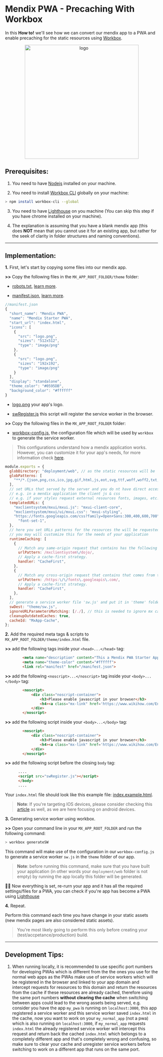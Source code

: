 # Mendix PWA - Precaching With Workbox

In this __How to!__ we'll see how we can convert our mendix app to a PWA and enable precaching for the static resources using [Workbox](https://developers.google.com/web/tools/workbox/).

<p align='center'>
<img src='https://github.com/omnajjar/MxPWA/blob/development/mendix_pwa.png' width="375px" alt='logo'>
</p>


## Prerequisites:

1. You need to have [Nodejs](https://nodejs.org/en/) installed on your machine.

2. You need to install [Workbox CLI](https://developers.google.com/web/tools/workbox/modules/workbox-cli) globally on your machine:

```sh
> npm install workbox-cli --global
```
3. You need to have [Lighthouse](https://developers.google.com/web/tools/lighthouse/) on you machine (You can skip this step if you have chrome installed on your machine).

4. The explanation is assuming that you have a blank mendix app (this does __NOT__ mean that you cannot use it for an existing app, but rather for the seek of clarity in folder structures and naming conventions).

***

## Implementation:

**1.** First, let's start by copying some files into our mendix app.

__>>__ Copy the following files in the `MX_APP_ROOT_FOLDER/theme` folder:

* [robots.txt](https://github.com/omnajjar/MxPWA/blob/master/robots.txt), [learn more](https://support.google.com/webmasters/answer/6062608).

* [manifest.json](https://github.com/omnajjar/MxPWA/blob/master/manifest.json), [learn more](https://developer.mozilla.org/en-US/docs/Web/Manifest).
```js
//manifest.json
{
  "short_name": "Mendix PWA",
  "name": "Mendix Starter PWA",
  "start_url": "index.html",
  "icons": [
    {
      "src": "logo.png",
      "sizes": "512x512",
      "type": "image/png"
    },
    {
      "src": "logo.png",
      "sizes": "192x192",
      "type": "image/png"
    }
  ],
  "display": "standalone",
  "theme_color": "#0595DB",
  "background_color": "#ffffff"
}
```
* [logo.png](https://github.com/omnajjar/MxPWA/blob/master/logo.png) your app's logo.

* [swRegister.js](https://github.com/omnajjar/MxPWA/blob/master/swRegister.js) this script will register the service worker in the browser.

__>>__ Copy the following files in the `MX_APP_ROOT_FOLDER` folder:

* [workbox-config.js](https://github.com/omnajjar/MxPWA/blob/master/workbox-config.js), the configuration file which will be used by `workbox` to generate the service worker.

> This configurations understand how a mendix application works. However, you can customize it for your app's needs, for more information check [here](https://developers.google.com/web/tools/workbox/modules/workbox-cli#configuration).

```js
module.exports = {
  globDirectory: "deployment/web", // as the static resources will be
  globPatterns: [
    "**/*.{json,png,css,ico,jpg,gif,html,js,eot,svg,ttf,woff,woff2,txt,xml}",
  ],
  // set URLs that served by the server and you do nt have direct access to them from within your project.
  // e.g. in a mendix application the client js & css
  // e.g. if your styles request external resources fonts, images, etc..
  templatedURLs: {
    "mxclientsystem/mxui/mxui.js": "mxui-client-core",
    "mxclientsystem/mxui/ui/mxui.css": "mxui-styling",
    "https://fonts.googleapis.com/css?family=Open+Sans:300,400,600,700":
      "font-set-1",
  },
  // here you set URLs patterns for the resources the will be requested in runtime, or later by user interaction
  // you may will customize this for the needs of your application
  runtimeCaching: [
    {
      // Match any same-origin request that contains has the following path.
      urlPattern: /mxclientsystem\/dojo/,
      // Apply a cache-first strategy.
      handler: "CacheFirst",
    },
    {
      // Match any cross-origin request that contains that comes from this origin.
      urlPattern: /https:\/\/fonts\.googleapis\.com/,
      // Apply a cache-first strategy.
      handler: "CacheFirst",
    },
  ],
  // generate a service worker file 'sw.js' and put it in 'theme' folder.
  swDest: "theme/sw.js",
  ignoreURLParametersMatching: [/./], // this is needed to ignore mx cache busting
  cleanupOutdatedCaches: true,
  cacheId: "MxApp-Cache",
};


```

**2.** Add the required meta tags & scripts to `MX_APP_ROOT_FOLDER/theme/index.html` file.

__>>__ add the following tags inside your `<head>...</head>` tag:
```html
        <meta name="description" content="This a Mendix PWA Starter App.">
        <meta name="theme-color" content="#ffffff">
        <link rel="manifest" href="/manifest.json">
```
__>>__ add the following `<noscript>...</noscript>` tag inside your `<body>...</body>` tag:
```html
        <noscript>
            <div class="noscript-container">
                <h3>Please enable javascript in your browser</h3>
                <h4><a class="mx-link" href='https://www.wikihow.com/Enable-JavaScript'>How to enable javascript in my browser</a></h4>
            </div>
        </noscript>
```
__>>__ add the following script inside your `<body>...</body>` tag:
```html
        <noscript>
            <div class="noscript-container">
                <h3>Please enable javascript in your browser</h3>
                <h4><a class="mx-link" href='https://www.wikihow.com/Enable-JavaScript'>How to enable javascript in my browser</a></h4>
            </div>
        </noscript>
```

__>>__ add the following script before the closing `body` tag:
```html
      ....
      <script src="swRegister.js"></script>
      </body>
      ....
```
Your `index.html` file should look like this example file: [index.example.html](https://github.com/omnajjar/MxPWA/blob/master/index.example.html).
> **Note**: If you're targeting IOS devices, please consider checking this [article](https://medium.com/appscope/designing-native-like-progressive-web-apps-for-ios-1b3cdda1d0e8) as well, as we are here focusing on android devices.

**3.** Generating service worker using workbox.

__>>__ Open your command line in your `MX_APP_ROOT_FOLDER` and run the following command:
```sh
> workbox generateSW
```
This command will make use of the configuration in our `workbox-config.js` to generate a service worker `sw.js` in the `theme` folder of our app.

> **Note**: before running this command, make sure that you have built your application (in other words your `deployment/web` folder is not empty) by running the app locally this folder will be generated.

🚀🚀 Now everything is set, re-rurn your app and it has all the required settings/files for a PWA, you can check if you're app has become a PWA using [Lighthouse](https://developers.google.com/web/tools/lighthouse/)



**4.** Repeat.

Perform this command each time you have change in your static assets (new mendix pages are also considered static assets).
> You're most likely going to perform this only before creating your (test/accpetance/production) build.




***
## Development Tips:

1. When running locally, it is recommended to use specific port numbers for developing PWAs which is different from the the ones you use for the normal web apps as the PWAs make use of service workers which will be registered in the browser and linked to your app domain and intercept requests for resources to this domain and return the resources from the cache if these resources are already cached, therefore using the same port numbers **without clearing the cache** when switching between apps could lead to the wrong assets being served, e.g. consider you have the app `my_pwa` is running on `localhost:3000`, this app registered a service worker and this service worker saved `index.html` in the cache, now you want to work on your `my_normal_app` (not a pwa) which is also running on `localhost:3000`, if `my_normal_app` requests `index.html` the already registered service worker will intercept this request and return back the cached `index.html` which belongs to a completely different app and that's completely wrong and confusing, so make sure to clear your cache and unregister service workers before switching to work on a different app that runs on the same port. 
